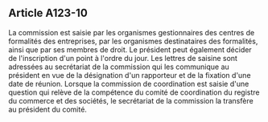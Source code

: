 Article A123-10
----
La commission est saisie par les organismes gestionnaires des centres de
formalités des entreprises, par les organismes destinataires des formalités,
ainsi que par ses membres de droit. Le président peut également décider de
l'inscription d'un point à l'ordre du jour. Les lettres de saisine sont
adressées au secrétariat de la commission qui les communique au président en vue
de la désignation d'un rapporteur et de la fixation d'une date de réunion.
Lorsque la commission de coordination est saisie d'une question qui relève de la
compétence du comité de coordination du registre du commerce et des sociétés, le
secrétariat de la commission la transfère au président du comité.

